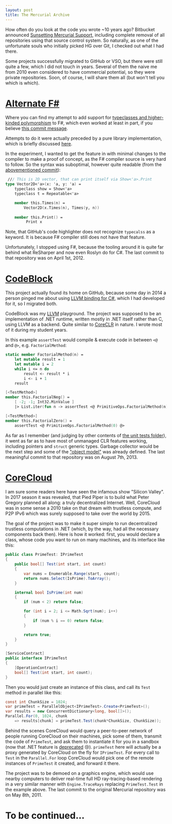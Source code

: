 ```yaml
---
layout: post
title: The Mercurial Archive
---
```


How often do you look at the code you wrote ~10 years ago? Bitbucket announced [Sunsetting Mercurial Support](https://news.ycombinator.com/item?id=20745393), including complete removal of all repositories using that source control system. So naturally, as one of the unfortunate souls who initially picked HG over Git, I checked out what I had there.

Some projects successfully migrated to GitHub or VSO, but there were still quite a few, which I did not touch in years. Several of them the naive me from 2010 even considered to have commercial potential, so they were private repositories. Soon, of course, I will share them all (but won't tell you which is which).

# [Alternate F#](https://bitbucket.org/lost/alternate-f/)
Where you can find my attempt to add support for [typeclasses and higher-kinded polymorphism](https://en.wikipedia.org/wiki/Type_class) to F#, which even worked at least in part, if you believe [this commit message](https://bitbucket.org/lost/alternate-f/commits/403515e81a0c075a6eec9b7e9cb233d702d46c03).

Attempts to do it were actually preceded by a pure library implementation, which is briefly discussed [here](https://fpish.net/topic/None/59738).

In the experiment, I wanted to get the feature in with minimal changes to the compiler to make a proof of concept, as the F# compiler source is very hard to follow. So the syntax was suboptimal, however quite readable (from the [abovementioned commit](https://bitbucket.org/lost/alternate-f/commits/403515e81a0c075a6eec9b7e9cb233d702d46c03)):

```fsharp
 /// This is 2D vector, that can print itself via Show<'a>.Print
type Vector2D<'a>(x: 'a, y: 'a) =
    typeclass show = Show<'a>
    typeclass t = Repeatable<'a>

    member this.Times(n) =
        Vector2D(x.Times(n), Times(y, n))
    
    member this.Print() =
         Print x
```

Note, that GitHub's code highlighter does not recognize `typecalss` as a keyword. It is because F# compiler still does not have that feature.

Unfortunately, I stopped using F#, because the tooling around it is quite far behind what ReSharper and now even Roslyn do for C#. The last commit to that repository was on April 1st, 2012.

# [CodeBlock](https://github.com/lostmsu/CodeBlock)
This project actually found its home on GitHub, because some day in 2014 a person pinged me about using [LLVM binding for C#](https://github.com/lostmsu/LLVM.NET), which I had developed for it, so I migrated both.

CodeBlock was my [LLVM](https://llvm.org) playground. The project was supposed to be an implementation of .NET runtime, written mostly in .NET itself rather than C, using LLVM as a backend. Quite similar to [CoreCLR](https://github.com/dotnet/coreclr) in nature. I wrote most of it during my student years.

In this example `assertTest` would compile & execute code in between `<@` and `@>`, e.g. `FactorialMethod`:

```fsharp
static member FactorialMethod(n) =
    let mutable result = 1
    let mutable i = 2
    while i <= n do
        result <- result * i
        i <- i + 1
    result

[<TestMethod>]
member this.FactorialNeg() =
    [ -2; -1; Int32.MinValue ]
    |> List.iter(fun n -> assertTest <@ PrimitiveOps.FactorialMethod(n) @>)

[<TestMethod>]
member this.FactorialZero() =
    assertTest <@ PrimitiveOps.FactorialMethod(0) @>
```

As far as I remember (and judging by other contents of [the unit tests folder](https://github.com/lostmsu/CodeBlock/tree/master/CodeBlock.UnitTests)), it went as far as to have most of unmanaged CLR features working, including pointers and `struct` generic types. Garbage collector would be the next step and some of the ["object model"](https://github.com/lostmsu/CodeBlock/tree/master/CodeBlock.BasicObjectModel) was already defined. The last meaningful commit to that repository was on August 7th, 2013.

# [CoreCloud](https://github.com/lostmsu/CoreCloud)
I am sure some readers here have seen the infamous show "Silicon Valley". In 2017 season it was revealed, that Pied Piper is to build what Peter Gregory planned all along: a truly decentralized Internet. Well, CoreCloud was in some sense a 2010 take on that dream with trustless compute, and P2P IPv6 which was surely supposed to take over the world by 2015.

The goal of the project was to make it super simple to run decentralized trustless computations in .NET (which, by the way, had all the necessary components back then). Here is how it worked: first, you would declare a class, whose code you want to run on many machines, and its interface like this:

```csharp
public class PrimeTest: IPrimeTest
{
    public bool[] Test(int start, int count)
    {
        var nums = Enumerable.Range(start, count);
        return nums.Select(IsPrime).ToArray();
    }

    internal bool IsPrime(int num)
    {
        if (num < 2) return false;

        for (int i = 2; i <= Math.Sqrt(num); i++)
        {
            if (num % i == 0) return false;
        }

        return true;
    }
}

[ServiceContract]
public interface IPrimeTest
{
    [OperationContract]
    bool[] Test(int start, int count);
}
```

Then you would just create an instance of this class, and call its `Test` method in parallel like this:

```csharp
const int ChunkSize = 1024;
var primeTest = ParallelObject<IPrimeTest>.Create<PrimeTest>();
var results = new ConcurrentDictionary<long, bool[]>();
Parallel.For(0, 1024, chunk
    => results[chunk] = primeTest.Test(chunk*ChunkSize, ChunkSize));
```

Behind the scenes CoreCloud would query a peer-to-peer network of people running CoreCloud on their machines, pick some of them, transmit the code of `PrimeTest`, and ask them to instantiate it for you in a sandbox (now that .NET feature is [deprecated](https://docs.microsoft.com/en-us/dotnet/framework/misc/how-to-run-partially-trusted-code-in-a-sandbox) 😢). `primeTest` here will actually be a proxy generated by CoreCloud on the fly for `IPrimeTest`. For every call to `Test` in the `Parallel.For` loop CoreCloud would pick one of the remote instances of `PrimeTest` it created, and forward it there.

The project was to be demoed on a graphics engine, which would use nearby computers to deliver real-time full HD ray-tracing-based rendering in a very similar manner with `Engine.TraceRays` replacing `PrimeTest.Test` in the example above. The last commit to the original Mercurial repository was on May 8th, 2011.

# To be continued...